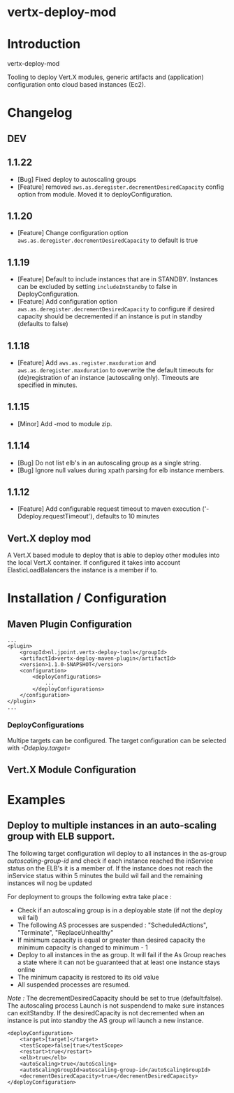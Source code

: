 vertx-deploy-mod
================
# Introduction
vertx-deploy-mod

Tooling to deploy Vert.X modules, generic artifacts and (application) configuration onto cloud based instances (Ec2).

# Changelog
## DEV

## 1.1.22
* [Bug] Fixed deploy to autoscaling groups
* [Feature] removed `aws.as.deregister.decrementDesiredCapacity` config option from module. Moved it to deployConfiguration.

## 1.1.20
* [Feature] Change configuration option `aws.as.deregister.decrementDesiredCapacity` to default is true

## 1.1.19
* [Feature] Default to include instances that are in STANDBY. Instances can be excluded by setting `includeInStandby` to false in DeployConfiguration. 
* [Feature] Add configuration option `aws.as.deregister.decrementDesiredCapacity` to configure if desired capacity should be decremented if an instance is put in standby (defaults to false)

## 1.1.18
* [Feature] Add `aws.as.register.maxduration` and `aws.as.deregister.maxduration` to overwrite the default timeouts for (de)registration of an instance (autoscaling only). Timeouts are specified in minutes.

## 1.1.15
* [Minor] Add -mod to module zip.

## 1.1.14
* [Bug] Do not list elb's in an autoscaling group as a single string.
* [Bug] Ignore null values during xpath parsing for elb instance members.

## 1.1.12
* [Feature] Add configurable request timeout to maven execution ('-Ddeploy.requestTimeout'), defaults to 10 minutes

## Vert.X deploy mod
A Vert.X based module to deploy that is able to deploy other modules into the local Vert.X container. If configured it takes into account
ElasticLoadBalancers the instance is a member if to.


# Installation / Configuration

## Maven Plugin Configuration
    ...
    <plugin>
        <groupId>nl.jpoint.vertx-deploy-tools</groupId>
        <artifactId>vertx-deploy-maven-plugin</artifactId>
        <version>1.1.0-SNAPSHOT</version>
        <configuration>
            <deployConfigurations>
                ...
            </deployConfigurations>
        </configuration>
    </plugin>
    ...
### DeployConfigurations

Multipe targets can be configured. The target configuration can be selected with *-Ddeploy.target=*


## Vert.X Module Configuration


# Examples

## Deploy to multiple instances in an auto-scaling group with ELB support.
The following target configuration wil deploy to all instances in the as-group *autoscaling-group-id* and check if each instance reached the inService status
on the ELB's it is a member of. If the instance does not reach the inService status within 5 minutes the build wil fail and the remaining instances wil nog be updated

For deployment to groups the following extra take place :  

 * Check if an autoscaling group is in a deployable state (if not the deploy wil fail)
 * The following AS processes are suspended : "ScheduledActions", "Terminate", "ReplaceUnhealthy"
 * If minimum capacity is equal or greater than desired capacity the minimum capacity is changed to minimum - 1
 * Deploy to all instances in the as group. It will fail if the As Group reaches a state where it can not be guaranteed that at least one instance stays online
 * The minimum capacity is restored to its old value
 * All suspended processes are resumed.   
    
 *Note :*
   The decrementDesiredCapacity should be set to true (default:false). The autoscaling process Launch is not suspendend to make sure instances can exitStandby. 
   If the desiredCapacity is not decremented when an instance is put into standby the AS group wil launch a new instance.
   
    <deployConfiguration>
        <target>[target]</target>
        <testScope>false|true</testScope>
        <restart>true</restart>
        <elb>true</elb>
        <autoScaling>true</autoScaling>
        <autoScalingGroupId>autoscaling-group-id</autoScalingGroupId>
        <decrementDesiredCapacity>true</decrementDesiredCapacity>
    </deployConfiguration>
    




